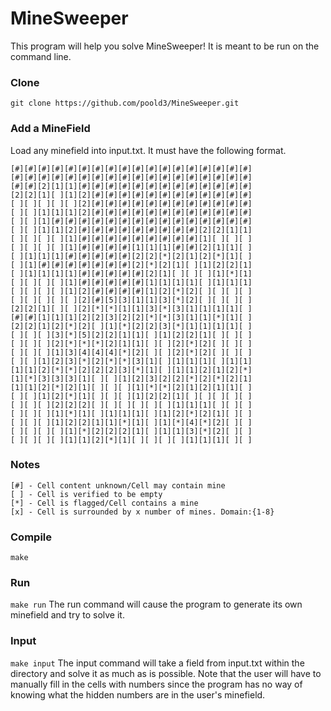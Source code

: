 # MineSweeper
This program will help you solve MineSweeper! It is meant to be run on the command line.
### Clone
`git clone https://github.com/poold3/MineSweeper.git`
### Add a MineField
Load any minefield into input.txt. It must have the following format.
```
[#][#][#][#][#][#][#][#][#][#][#][#][#][#][#][#][#][#]  
[#][#][#][#][#][#][#][#][#][#][#][#][#][#][#][#][#][#]  
[#][#][2][1][1][#][#][#][#][#][#][#][#][#][#][#][#][#]  
[2][2][1][ ][1][2][#][#][#][#][#][#][#][#][#][#][#][#]  
[ ][ ][ ][ ][ ][2][#][#][#][#][#][#][#][#][#][#][#][#]  
[ ][ ][1][1][1][2][#][#][#][#][#][#][#][#][#][#][#][#]  
[ ][ ][1][#][#][#][#][#][#][#][#][#][#][#][#][#][#][#]  
[ ][ ][1][1][2][#][#][#][#][#][#][#][#][#][2][2][1][1]  
[ ][ ][ ][ ][1][#][#][#][#][#][#][#][#][#][1][ ][ ][ ]  
[ ][ ][ ][ ][1][#][#][#][#][1][1][1][#][#][2][1][1][ ]  
[ ][1][1][1][#][#][#][#][#][2][2][*][2][1][2][*][1][ ]  
[ ][1][#][#][#][#][#][#][#][2][*][2][1][ ][1][2][2][1]  
[ ][1][1][1][1][#][#][#][#][#][2][1][ ][ ][ ][1][*][1]  
[ ][ ][ ][ ][1][#][#][#][#][#][1][1][1][1][ ][1][1][1]  
[ ][ ][ ][ ][1][2][#][#][#][#][1][2][*][2][ ][ ][ ][ ]  
[ ][ ][ ][ ][ ][2][#][5][3][1][1][3][*][2][ ][ ][ ][ ]  
[2][2][1][ ][ ][2][*][*][1][1][3][*][3][1][1][1][1][ ]  
[#][#][1][1][1][2][2][3][2][2][*][*][3][1][1][*][1][ ]  
[2][2][1][2][*][2][ ][1][*][2][2][3][*][1][1][1][1][ ]  
[ ][ ][ ][3][*][5][2][2][1][1][ ][1][2][2][1][ ][ ][ ]  
[ ][ ][ ][2][*][*][*][2][1][1][ ][ ][2][*][2][ ][ ][ ]  
[ ][ ][ ][1][3][4][4][4][*][2][ ][ ][2][*][2][ ][ ][ ]  
[ ][ ][1][2][3][*][2][*][*][3][1][ ][1][1][1][ ][1][1]  
[1][1][2][*][*][2][2][2][3][*][1][ ][1][1][2][1][2][*]  
[1][*][3][3][3][1][ ][ ][1][2][3][2][2][*][2][*][2][1]  
[1][1][2][*][2][1][ ][ ][ ][1][*][*][2][1][2][1][1][ ]  
[ ][ ][1][2][*][1][ ][ ][ ][1][2][2][1][ ][ ][ ][ ][ ]  
[ ][ ][ ][2][2][2][ ][ ][ ][ ][ ][ ][1][1][1][ ][ ][ ]  
[ ][ ][ ][1][*][1][ ][1][1][1][ ][1][2][*][2][1][ ][ ]  
[ ][ ][ ][1][2][2][1][1][*][1][ ][1][*][4][*][2][ ][ ]  
[ ][ ][ ][ ][1][*][2][2][2][1][ ][1][1][3][*][2][ ][ ]  
[ ][ ][ ][ ][1][1][2][*][1][ ][ ][ ][ ][1][1][1][ ][ ]
```
### Notes
```
[#] - Cell content unknown/Cell may contain mine
[ ] - Cell is verified to be empty
[*] - Cell is flagged/Cell contains a mine
[x] - Cell is surrounded by x number of mines. Domain:{1-8}
```
### Compile
`make`
### Run
`make run`
The run command will cause the program to generate its own minefield and try to solve it.
### Input
`make input`
The input command will take a field from input.txt within the directory and solve it as much as is possible. Note that the user will have to manually fill in the cells with numbers since the program has no way of knowing what the hidden numbers are in the user's minefield.
